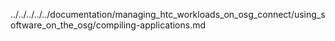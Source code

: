 ../../../../../documentation/managing_htc_workloads_on_osg_connect/using_software_on_the_osg/compiling-applications.md